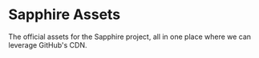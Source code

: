 # Sapphire Assets

The official assets for the Sapphire project, all in one place where we can
leverage GitHub's CDN.